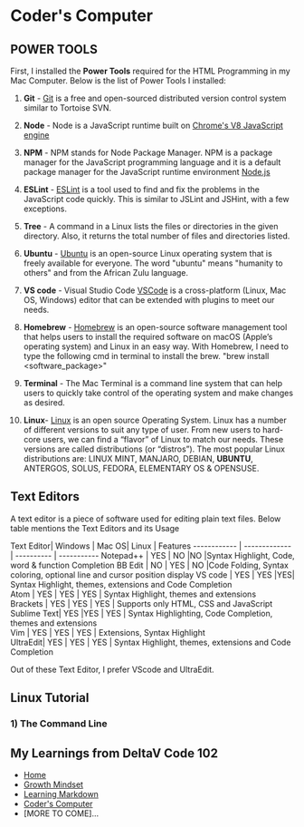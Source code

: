 # Coder's Computer

## POWER TOOLS

First, I installed the **Power Tools** required for the HTML Programming in my Mac Computer.  Below is the list of Power Tools I installed:

1) **Git** - [Git](https://git-scm.com/) is a free and open-sourced distributed version control system similar to Tortoise SVN.

2) **Node** - Node is a JavaScript runtime built on [Chrome's V8 JavaScript engine](https://v8.dev/)

3) **NPM** - NPM stands for Node Package Manager. NPM is a package manager for the JavaScript programming language and it is a default package manager for the JavaScript runtime environment [Node.js](https://docs.npmjs.com/about-npm/)

4) **ESLint** - [ESLint](https://eslint.org/) is a tool used to find and fix the problems in the JavaScript code quickly. This is similar to JSLint and JSHint, with a few exceptions.

5) **Tree** - A command in a Linux lists the files or directories in the given directory. Also, it returns the total number of files and directories listed.

6) **Ubuntu** - [Ubuntu](https://help.ubuntu.com/lts/installation-guide/s390x/ch01s01.html) is an open-source Linux operating system that is freely available for everyone. The word "ubuntu" means "humanity to others" and from the African Zulu language.

7) **VS code** - Visual Studio Code [VSCode](https://code.visualstudio.com/docs/editor/whyvscode) is a cross-platform (Linux, Mac OS, Windows) editor that can be extended with plugins to meet our needs.


8) **Homebrew** - [Homebrew](https://brew.sh/) is an open-source software management tool that helps users to install the required software on macOS (Apple’s operating system) and Linux in an easy way. With Homebrew, I need to type the following cmd in terminal to install the brew. "brew install <software_package>"


9) **Terminal** - The Mac Terminal is a command line system that can help users to quickly take control of the operating system and make changes as desired.


10) **Linux**- [Linux](https://www.linux.com/what-is-linux/) is an open source Operating System. Linux has a number of different versions to suit any type of user. From new users to hard-core users, we can find a “flavor” of Linux to match our needs. These versions are called distributions (or “distros”). The most popular Linux distributions are:
LINUX MINT, MANJARO, DEBIAN, **UBUNTU**, ANTERGOS, SOLUS, FEDORA, ELEMENTARY OS & OPENSUSE.


## Text Editors

A text editor is a piece of software used for editing plain text files. Below table mentions the Text Editors and its Usage

Text Editor| Windows | Mac OS| Linux | Features
------------ | ------------- | ---------- | -----------
Notepad++	            |	  YES  | NO       |NO |Syntax Highlight, Code, word & function Completion
BB Edit  |   NO  	| YES       | NO |Code Folding, Syntax coloring, optional line and cursor position display
VS code     |  YES      |   YES   |YES|  Syntax Highlight, themes, extensions and Code Completion       
Atom  |	 YES    |  YES    |  YES |  Syntax Highlight, themes and extensions      
Brackets	 | YES   		  |   YES  |   YES | Supports only HTML, CSS and JavaScript     
Sublime Text| YES        |YES     |   YES | Syntax Highlighting, Code Completion, themes and extensions     
Vim |     YES  |  YES       |  YES    |  Extensions, Syntax Highlight     
UltraEdit|  YES          |  YES   |    YES |  Syntax Highlight, themes, extensions and Code Completion     

Out of these Text Editor, I prefer VScode and UltraEdit.

## Linux Tutorial

### 1) The Command Line


## My Learnings from DeltaV Code 102
- [Home](README.md)
- [Growth Mindset](GROWTH_MINDSET.md)
- [Learning Markdown](LEARNING_MARKDOWN.md)
- [Coder's Computer](CODERS_COMPUTER.md)
- [MORE TO COME]...

